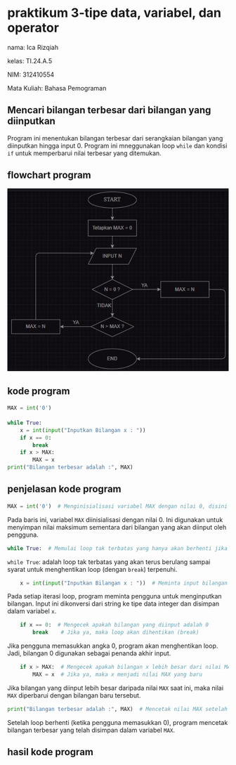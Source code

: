 # praktikum 3-tipe data, variabel, dan operator 

nama: Ica Rizqiah

kelas: TI.24.A.5

NIM: 312410554

Mata Kuliah: Bahasa Pemograman


## Mencari bilangan terbesar dari bilangan yang diinputkan
Program ini menentukan bilangan terbesar dari serangkaian bilangan yang diinputkan hingga input 0. Program ini mneggunakan loop `while` dan kondisi `if` untuk memperbarui nilai terbesar yang ditemukan.

## flowchart program
![foto](https://github.com/keeyyaaa/flowchart/blob/bd15ed17fc7d7d662e2d86405bc86cd7b17e967f/flowchart%20mj.jpg)

## kode program 
```python
MAX = int('0')

while True:
    x = int(input("Inputkan Bilangan x : "))
    if x == 0:
        break
    if x > MAX:
        MAX = x
print("Bilangan terbesar adalah :", MAX)

```

## penjelasan kode program
```python
MAX = int('0')  # Menginisialisasi variabel MAX dengan nilai 0, disini 0 diubah dari string ke integer
```
Pada baris ini, variabel `MAX` diinisialisasi dengan nilai 0. Ini digunakan untuk menyimpan nilai maksimum sementara dari bilangan yang akan diinput oleh pengguna.

```python
while True:  # Memulai loop tak terbatas yang hanya akan berhenti jika ada break
```
`while True`: adalah loop tak terbatas yang akan terus berulang sampai syarat untuk menghentikan loop (dengan `break`) terpenuhi.

```python
    x = int(input("Inputkan Bilangan x : "))  # Meminta input bilangan x dari pengguna
```
Pada setiap iterasi loop, program meminta pengguna untuk menginputkan bilangan. Input ini dikonversi dari string ke tipe data integer dan disimpan dalam variabel `x`.

```python
    if x == 0:  # Mengecek apakah bilangan yang diinput adalah 0
        break    # Jika ya, maka loop akan dihentikan (break)
```
Jika pengguna memasukkan angka 0, program akan menghentikan loop. Jadi, bilangan 0 digunakan sebagai penanda akhir input.

```python
    if x > MAX:  # Mengecek apakah bilangan x lebih besar dari nilai MAX
        MAX = x  # Jika ya, maka x menjadi nilai MAX yang baru
```
Jika bilangan yang diinput lebih besar daripada nilai `MAX` saat ini, maka nilai `MAX` diperbarui dengan bilangan baru tersebut.

```python
print("Bilangan terbesar adalah :", MAX)  # Mencetak nilai MAX setelah loop selesai


```
Setelah loop berhenti (ketika pengguna memasukkan 0), program mencetak bilangan terbesar yang telah disimpan dalam variabel `MAX`.

## hasil kode program 

